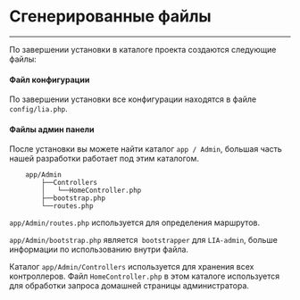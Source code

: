 # Сгенерированные файлы #
------------
По завершении установки в каталоге проекта создаются следующие файлы:

#### Файл конфигурации
По завершении установки все конфигурации находятся в файле `config/lia.php`.

#### Файлы админ панели
После установки вы можете найти каталог `app / Admin`, большая часть нашей разработки работает под этим каталогом.
```$xslt
    app/Admin
        ├──Controllers
        │   └──HomeController.php
        ├──bootstrap.php
        └──routes.php
```
`app/Admin/routes.php` используется для определения маршрутов.

`app/Admin/bootstrap.php` является` bootstrapper` для `LIA-admin`, больше информации по использованию внутри файла.

Каталог `app/Admin/Controllers` используется для хранения всех контроллеров. Файл `HomeController.php` в этом каталоге используется для обработки запроса домашней страницы администратора.